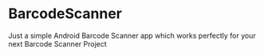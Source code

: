 BarcodeScanner
==============
Just a simple Android Barcode Scanner app which works perfectly for your next Barcode Scanner Project 
